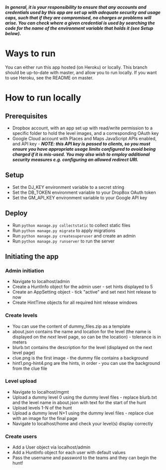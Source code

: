 ***In general, it is your responsibility to ensure that any accounts and credentials used by this app are set up with adequate security and usage caps, such that if they are compromised, no charges or problems will arise. You can check where a given credential is used by searching the code for the name of the environment variable that holds it (see Setup below).***

# Ways to run
You can either run this app hosted (on Heroku) or locally. 
This branch should be up-to-date with master, and allow you to run locally. If you want to use Heroku, see the README on master.

# How to run locally
## Prerequisites
- Dropbox account, with an app set up with read/write permission to a specific folder to hold the level images, and a corresponding OAuth key
- Google Cloud account with Places and Maps JavaScript APIs enabled, and API key - ***NOTE: this API key is passed to clients, so you must ensure you have appropriate usage limits configured to avoid being charged if it is mis-used. You may also wish to employ additional security measures e.g. configuring an allowed redirect URI.***

## Setup
- Set the DJ_KEY environment variable to a secret string
- Set the DB_TOKEN environment variable to your DropBox OAuth token
- Set the GM_API_KEY environment variable to your Google API key

## Deploy
- Run `python manage.py collectstatic` to collect static files
- Run `python manage.py migrate` to apply migrations
- Run `python manage.py createsuperuser` and create an admin
- Run `python manage.py runserver` to run the server

## Initiating the app
### Admin initiation
- Navigate to localhost/admin
- Create a HuntInfo object for the admin user - set hints displayed to 5
- Create an AppSetting object - tick "active" and set next hint release to now
- Create HintTime objects for all required hint release windows

### Create levels
- You can use the content of dummy_files.zip as a template
- about.json contains the name and location for the level (the name is displayed on the *next* level page, so can be the location) - tolerance is in meters
- blurb.txt contains the description for the level (displayed on the next level page)
- clue.png is the first image - the dummy file contains a background
- hint1.png-hint4.png are the hints, in order - you can use the background from the clue file

### Level upload
- Navigate to localhost/mgmt
- Upload a dummy level 0 using the dummy level files - replace blurb.txt and the level name in about.json with text for the start of the hunt
- Upload levels 1-N of the hunt
- Upload a dummy level N+1 using the dummy level files - replace clue with an image for the final page
- Navigate to localhost/home and check your level(s) display correctly

### Create users
- Add a User object via localhost/admin
- Add a HuntInfo object for each user with default values
- Pass the username and password to the teams and they can begin the hunt!
